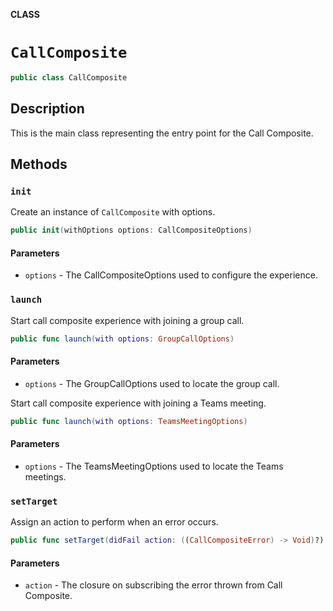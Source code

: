 **CLASS**

# `CallComposite`

```swift
public class CallComposite
```

## Description

This is the main class representing the entry point for the Call Composite. 

## Methods

### `init`

Create an instance of `CallComposite` with options.

```swift
public init(withOptions options: CallCompositeOptions)
```

#### Parameters
* `options` - The CallCompositeOptions used to configure the experience.

### `launch`

Start call composite experience with joining a group call.

```swift
public func launch(with options: GroupCallOptions)
```

#### Parameters
* `options` - The GroupCallOptions used to locate the group call.  

Start call composite experience with joining a Teams meeting.

```swift
public func launch(with options: TeamsMeetingOptions)
```

#### Parameters
* `options` - The TeamsMeetingOptions used to locate the Teams meetings.


### `setTarget`
Assign an action to perform when an error occurs. 

```swift
public func setTarget(didFail action: ((CallCompositeError) -> Void)?)
```
#### Parameters
* `action` - The closure on subscribing the error thrown from Call Composite. 
